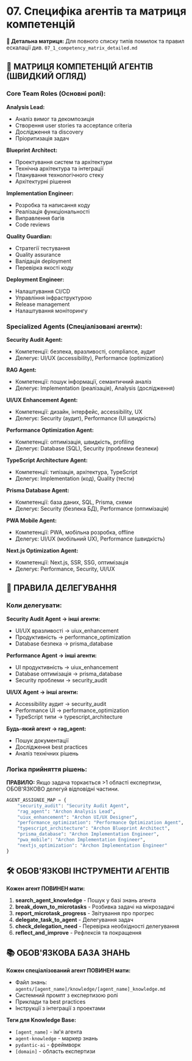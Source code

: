 # 07. Специфіка агентів та матриця компетенцій

**📖 Детальна матриця:** Для повного списку типів помилок та правил ескалації див. `07_1_competency_matrix_detailed.md`

## 🧭 МАТРИЦЯ КОМПЕТЕНЦІЙ АГЕНТІВ (ШВИДКИЙ ОГЛЯД)

### Core Team Roles (Основні ролі):

**Analysis Lead:**
- Аналіз вимог та декомпозиція
- Створення user stories та acceptance criteria
- Дослідження та discovery
- Пріоритизація задач

**Blueprint Architect:**
- Проектування систем та архітектури
- Технічна архітектура та інтеграції
- Планування технологічного стеку
- Архітектурні рішення

**Implementation Engineer:**
- Розробка та написання коду
- Реалізація функціональності
- Виправлення багів
- Code reviews

**Quality Guardian:**
- Стратегії тестування
- Quality assurance
- Валідація deployment
- Перевірка якості коду

**Deployment Engineer:**
- Налаштування CI/CD
- Управління інфраструктурою
- Release management
- Налаштування моніторингу

### Specialized Agents (Спеціалізовані агенти):

**Security Audit Agent:**
- Компетенції: безпека, вразливості, compliance, аудит
- Делегує: UI/UX (accessibility), Performance (optimization)

**RAG Agent:**
- Компетенції: пошук інформації, семантичний аналіз
- Делегує: Implementation (реалізація), Analysis (дослідження)

**UI/UX Enhancement Agent:**
- Компетенції: дизайн, інтерфейс, accessibility, UX
- Делегує: Security (аудит), Performance (UI швидкість)

**Performance Optimization Agent:**
- Компетенції: оптимізація, швидкість, profiling
- Делегує: Database (SQL), Security (проблеми безпеки)

**TypeScript Architecture Agent:**
- Компетенції: типізація, архітектура, TypeScript
- Делегує: Implementation (код), Quality (тести)

**Prisma Database Agent:**
- Компетенції: база даних, SQL, Prisma, схеми
- Делегує: Security (безпека БД), Performance (оптимізація)

**PWA Mobile Agent:**
- Компетенції: PWA, мобільна розробка, offline
- Делегує: UI/UX (мобільний UX), Performance (швидкість)

**Next.js Optimization Agent:**
- Компетенції: Next.js, SSR, SSG, оптимізація
- Делегує: Performance, Security, UI/UX

## 🤝 ПРАВИЛА ДЕЛЕГУВАННЯ

### Коли делегувати:

**Security Audit Agent → інші агенти:**
- UI/UX вразливості → uiux_enhancement
- Продуктивність → performance_optimization
- Database безпека → prisma_database

**Performance Agent → інші агенти:**
- UI продуктивність → uiux_enhancement
- Database оптимізація → prisma_database
- Security проблеми → security_audit

**UI/UX Agent → інші агенти:**
- Accessibility аудит → security_audit
- Performance UI → performance_optimization
- TypeScript типи → typescript_architecture

**Будь-який агент → rag_agent:**
- Пошук документації
- Дослідження best practices
- Аналіз технічних рішень

### Логіка прийняття рішень:

**ПРАВИЛО:** Якщо задача торкається >1 області експертизи, ОБОВ'ЯЗКОВО делегуй відповідні частини.

```python
AGENT_ASSIGNEE_MAP = {
    "security_audit": "Security Audit Agent",
    "rag_agent": "Archon Analysis Lead",
    "uiux_enhancement": "Archon UI/UX Designer",
    "performance_optimization": "Performance Optimization Agent",
    "typescript_architecture": "Archon Blueprint Architect",
    "prisma_database": "Archon Implementation Engineer",
    "pwa_mobile": "Archon Implementation Engineer",
    "nextjs_optimization": "Archon Implementation Engineer"
}
```

## 🛠️ ОБОВ'ЯЗКОВІ ІНСТРУМЕНТИ АГЕНТІВ

**Кожен агент ПОВИНЕН мати:**

1. **search_agent_knowledge** - Пошук у базі знань агента
2. **break_down_to_microtasks** - Розбивка задачі на мікрозадачі
3. **report_microtask_progress** - Звітування про прогрес
4. **delegate_task_to_agent** - Делегування задач
5. **check_delegation_need** - Перевірка необхідності делегування
6. **reflect_and_improve** - Рефлексія та покращення

## 📚 ОБОВ'ЯЗКОВА БАЗА ЗНАНЬ

**Кожен спеціалізований агент ПОВИНЕН мати:**
- Файл знань: `agents/[agent_name]/knowledge/[agent_name]_knowledge.md`
- Системний промпт з експертизою ролі
- Приклади та best practices
- Інструкції з інтеграції з проектами

**Теги для Knowledge Base:**
- `[agent_name]` - ім'я агента
- `agent-knowledge` - маркер знань
- `pydantic-ai` - фреймворк
- `[domain]` - область експертизи
